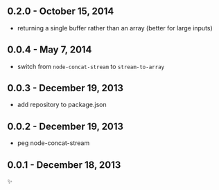 0.2.0 - October 15, 2014
-------------------------
* returning a single buffer rather than an array (better for large inputs)

0.0.4 - May 7, 2014
-------------------------
* switch from `node-concat-stream` to `stream-to-array`

0.0.3 - December 19, 2013
-------------------------
* add repository to package.json

0.0.2 - December 19, 2013
-------------------------
* peg node-concat-stream

0.0.1 - December 18, 2013
-------------------------
:sparkles:
